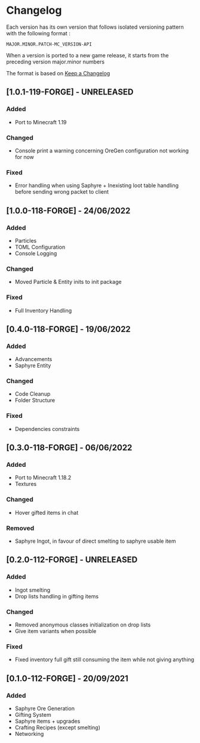 # Changelog

Each version has its own version that follows isolated versioning pattern with the following format :

`MAJOR.MINOR.PATCH-MC_VERSION-API`

When a version is ported to a new game release, it starts from the preceding version major.minor numbers

The format is based on [Keep a Changelog](https://keepachangelog.com/en/1.0.0/)
## [1.0.1-119-FORGE] - UNRELEASED

### Added

- Port to Minecraft 1.19

### Changed

- Console print a warning concerning OreGen configuration not working for now

### Fixed

- Error handling when using Saphyre + Inexisting loot table handling before sending wrong packet to client

## [1.0.0-118-FORGE] - 24/06/2022

### Added 

- Particles
- TOML Configuration
- Console Logging

### Changed

- Moved Particle & Entity inits to init package

### Fixed

- Full Inventory Handling 

## [0.4.0-118-FORGE] - 19/06/2022

### Added

- Advancements
- Saphyre Entity

### Changed

- Code Cleanup
- Folder Structure

### Fixed

- Dependencies constraints

## [0.3.0-118-FORGE] - 06/06/2022

### Added

- Port to Minecraft 1.18.2
- Textures

### Changed

- Hover gifted items in chat

### Removed

- Saphyre Ingot, in favour of direct smelting to saphyre usable item

## [0.2.0-112-FORGE] - UNRELEASED

### Added

- Ingot smelting
- Drop lists handling in gifting items

### Changed

- Removed anonymous classes initialization on drop lists
- Give item variants when possible

### Fixed

- Fixed inventory full gift still consuming the item while not giving anything

## [0.1.0-112-FORGE] - 20/09/2021

### Added

- Saphyre Ore Generation
- Gifting System
- Saphyre items + upgrades
- Crafting Recipes (except smelting)
- Networking